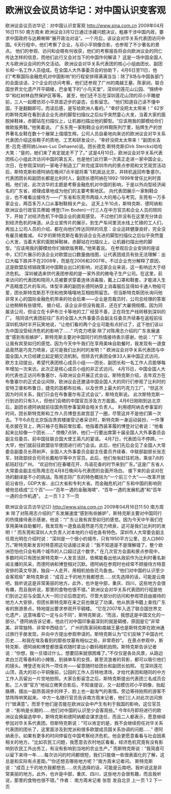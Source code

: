 # 欧洲议会议员访华记：对中国认识变客观

欧洲议会议员访华记：对中国认识变客观
http://www.sina.com.cn  2009年04月16日11:50  南方周末
欧洲议会3月12日通过涉藏问题决议，粗暴干涉中国内政，要求中国政府与达赖喇嘛“展开政治对话”。一个月后，该议会对华关系代表团访问中国。6天行程中，他们考察了企业，与邓小平铜像合影，也参观了不少著名的景点。
他们的参观、访问和会晤有何收获，他们的考察报告将会向欧洲议会的同仁传达怎样的信息，而他们此行又会对当下的中国作何解读？
这是一场中国全国人大与欧洲议会间的外交活动。
欧洲议会对华关系代表团的核心小组由团长、副团长和一名工作人员组成。在全国人大外事委员会的协助下，4月6日至11日，他们“考察国际金融危机对中国影响”的行程安排得满满当当：除了8场与中国各部门的会面谈话、2个企业的访问考察，他们还参观了广州的南越王墓、陈家祠，联合国世界文化遗产开平碉楼，巴金笔下的“小鸟天堂”，深圳的莲花山公园、“锦绣中华”和红树林自然保护区等等。
甚至，他们还不忘在深圳莲花山顶的邓小平雕塑前，三人一起模仿邓小平昂首迈步的姿态，合影留念。
“他们知道自己读不懂中国，于是翻翻即可。而读后感，是写给欧洲人看的。”
“幸好没把太太带来！”
62岁的斯特克斯在看到该企业先进的脚型扫描仪之后似乎突然童心大发，当着大家的面脱掉鞋袜，赤脚站在扫描仪上，让机器扫描出他的脚型。“应该用我的脚模给你们做欧版男鞋。”他笑着说。
广东东莞一家制鞋企业的样鞋陈列厅里，贴牌生产的世界著名女鞋在数十个展架上熠熠生辉。公司人员自豪地向来访的欧洲议会对华关系代表团介绍这些鞋子的质地、工艺和研发设计。“幸好没把太太带来！”副团长吉恩-吕克·德阿纳(Jean-Luc Dehaene)说。团长德克·斯特克斯(Dirk Sterckx)哈哈大笑：“是的，她们来了肯定就走不了了。”
这是4月10日，欧洲议会对华关系代表团核心小组此次访问中国的第五天，也是他们此行第一次真正走进一家中国企业。次日，在参观深圳的一家电子制造工厂并完成深圳市内的景点参观和文艺观赏活动后，斯特克斯和德阿纳在晚间7点半就将乘飞机抵达北京，并转机返回布鲁塞尔。
代表团团长和副团长都是比利时人，副团长德阿纳在1992-1999年曾任比利时首相。他们说，此次访华的主题是考察金融危机对中国的影响，于是以外向型经济闻名的广东省，顺理成章地成为他们的主要考察地区。
向代表团展示一家制鞋企业，也不难看出接待方——广东省和东莞市两级人大的用心与考究。东莞有一万多家企业，两百多万人口从事制鞋相关产业。
这天上午10点，斯特克斯、德阿纳和欧洲议会行政官员蒂姆·博登(Tim Boden)一行三人在中方官员和企业人员的陪同下，开始了对经济危机下中国企业的直观感受。
不过他们并没有在这里充分体会到经济危机的味道。从企业宣传片的展示，到生产车间里流水线上忙碌的工人们，再加上公司人员的介绍，都在向他们传达同样的讯息：企业运转健康良好，完全没有雇员被裁减。
62岁的斯特克斯在看到该企业先进的脚型扫描仪之后似乎突然童心大发，当着大家的面脱掉鞋袜，赤脚站在扫描仪上，让机器扫描出他的脚型。“应该用我的脚模给你们做欧版男鞋。”他笑着说。
在参观后企业安排的座谈中，幻灯片展示的该企业对欧盟出口数量曲线图，让代表团成员有些无法理解：出口大幅下跌并不在2008年，而是在2006和2007年。不过企业充分解释了原因，这是欧盟反倾销政策对中国鞋业出口的影响，对这家企业来说，这一影响远大于经济危机。
深圳被选来供代表团参观的是一家外资的微电子生产公司。在这里，前来访问的代表团和陪同人员被要求穿着连体消毒服，戴上口罩和鞋套，才能进入生产高精度芯片的车间。体型丰满的副团长德阿纳穿上消毒服后显得如卡通人物般可爱，团长斯特克斯忍不住和他笑嘻嘻地互相拍照留念。
但当斯特克斯团长询问他非常关心的国际金融危机带来的社会后果——企业是否裁员时，公司总经理的答案让他稍稍有些错愕。
据介绍，该企业非但没有裁员，还在扩大雇佣规模。因为同属该公司，但设立在卡萨布兰卡等地的工厂经营不善，正在将生产线转移到深圳的厂。
陪同该代表团前往广东的全国人大外事委员会副主任委员齐续春在返程前往深圳机场时半开玩笑地说，“让他们看的两个企业可能有点好过了，这下他们该以为中国没受经济危机的影响了……”
巧克力喷泉
除了对陈用志介绍的广东发展速度“感到有些嫉妒”，斯特克斯主要对中国同行的热情接待表示感谢，他说：“广东让我有宾至如归的感觉。因为今天中午我们在享用美味自助餐时，我发现有一道食品竟然是巧克力喷泉，这可是我们比利时的发明！”
欧洲议会对华关系代表团与中国全国人大已经建立起定期交流机制。但除去代表团全体33人来中国正式访问，欧方主动提出，希望代表团核心成员小组——团长、副团长和一名工作人员能够每年增加一次来访。此次正是核心成员小组的非正式访问。
4月15日，中国全国人大的代表也正访问布鲁塞尔，与欧洲议会开展正式会议。斯特克斯介绍，去年双方在布鲁塞尔的正式会议间隙，欧洲议会还邀请中国全国人大的同行们参观了比利时的安特卫普和布鲁日，捷克的首都布拉格，以及世界上最大的巧克力工厂。“但这次因为时间关系，我们只会在布鲁塞尔有正式会议”，斯特克斯说。
此次斯特克斯一行到访的只有3人，但他们会晤的中国官员涉及方方面面。4月6日刚刚到达北京后，副团长德阿纳就前往国务院参事室拜会相关负责人。
利用德阿纳去参事室的时间，团长斯特克斯和工作人员博登去故宫逛了一圈，尽管这并不是他们第一次去。下午6点在北京饭店贵宾楼接受记者采访时，斯特克斯一身运动装扮，一件薄毛衣披在背上，两只袖子在胸前耷拉着。他指着西装革履的博登对记者说：“他看起来比较像一个团长……”
傍晚7点钟，他们一行要出席第十届全国人大外事委员会副主任委员、前中国驻联合国大使王英凡的宴请。
4月7日，代表团马不停蹄。一大早，他们就前往欧盟驻华使团进行闭门会谈。此后，他们先后会见了全国人大常委会副委员长蒋树声、全国人大外事委员会副主任委员齐续春、中联部副部长张志军、财政部综合司司长戴柏华等中方官员。此后，他们匆匆赶往机场，乘坐7点的航班赶往广州。
“欢迎你们在春暖花开、鸟语花香的时节来到广东。”这是广东省人大常委会副主任陈用志在4月8日晚间与代表团的会面开场白。
接下来的会谈对在场的翻译是不小的挑战。陈用志将广东的特色概括为“一个前三个大”——改革开放前沿省份，GDP大省、出口大省和专利大省。而金融危机对广东和中国的影响则被他总结成“三个百”——“百年一遇的金融海啸”、“百年一遇的发展机遇”和“百年一遇的合作机遇”。
上一页
1
2
下一页

欧洲议会议员访华记(2)
http://www.sina.com.cn  2009年04月16日11:50  南方周末
除了对陈用志介绍的广东发展速度“感到有些嫉妒”，斯特克斯主要对中国同行的热情接待表示感谢，他说：“广东让我有宾至如归的感觉。因为今天中午我们在享用美味自助餐时，我发现有一道食品竟然是巧克力喷泉，这可是我们比利时的发明！”
而东莞和深圳人大负责人对本地的介绍也各有特色。深圳市人大常委会副主任周光明在介绍时说：“深圳是一个很小的城市，只有1950平方公里，总人口860万。”斯特克斯发言时特意把这句话接过来说：“我不知道是不是理解错了，整个欧洲恐怕也只会有两个城市的人口超过这个数字。”
在几次官方会面和景点参观中，多数时间只有团长斯特克斯一人发言活跃，依稀能看出他从政前作为比利时著名新闻主播的风采，而德阿纳和博登相对沉默。德阿纳在参观时也经常不顾接待方特意安排的英文导游，独自一人走开，用相机拍些花鸟鱼虫。
“他们对中国的认识至少会客观些”
斯特克斯说：“成百上千的地方我都想去……优先选择的话，可能是云南吧。我听说这是非常美丽的地方。此外，也许是中部，重庆、四川，这些地方会很有趣，而且我听说，那里的食物也很不错。”
欧洲议会对华关系代表团的行程是他们到访之前与全国人大一同讨论后商定的。尽管大部分的访问和参观项目由接待的地方人大安排，但团长斯特克斯在来之前也做足了功课。他从旅游书籍上查找广东省的旅游景点，特地提出要求参观开平碉楼。
“它在2007年入选了联合国世界文化遗产，这意味着它一定与众不同”，斯特克斯说，“而且，我想这是中国文化的一部分。”
德阿纳告诉记者，他此行对中国印象最深刻的就是碉楼，原因是它“非常美、非常独特、非常中西结合”。
广州的陈家祠和南越王墓也是斯特克斯在欧洲通过旅行手册发现，并向中方提出参观申请的。斯特克斯认为“它们反映了中国古代历史……和我在埃及看到的那些坟墓有相似之处，非常奇妙”。
在景点参观中，斯特克斯、德阿纳和博登都很喜欢随时拿出小数码相机拍照。斯特克斯告诉记者说：“你想，我一旦错过什么，想要回来就很困难了。”不仅仅是各处风景，从路边卖白兰花等香料的小摊贩，到骑单车的女孩，甚至流浪者的背影，都可以吸引他们的镜头。博登还有另外一项任务——留意随时给团长和副团长拍照。
在深圳莲花山顶，高大的邓小平铜像前，公园的工作人员特地清场，才给代表团和随同的中方工作人员留出一片空地拍照。大家合影留念之后，斯特克斯提出代表团三名成员合影。三人很“官方”地站立微笑合影后，不知谁提议，又一起模仿邓小平铜像，抬起胳膊，摆出一副昂首阔步的样子，脸上也一副淘气的表情。旁边等待拍照的游客不禁阵阵哄笑起来。
中方一名随行官员告诉南方周末记者，他们三人对此次访问旅行“很满意”。而至于他们是否能在欧洲议会中产生有利于我国的影响，这位官员讲：“影响是长期的……他们对中国的认识至少会客观些。”
今年6月即将进行的欧洲议会换届选举中，斯特克斯和德阿纳都会谋求连任，而且二人都表示，愿意继续参加对华关系代表团。但斯特克斯说：“可以肯定的是，我不会继续担任对华关系代表团的团长了，这里面涉及到党派和很多欧盟成员国关系协调的问题……”
德阿纳表示，如果有更多的时间停留在中国考察经济危机，他会更愿意看看与社会因素相关的地方。“比如农民工问题，我愿意去农村地区看看，经济危机究竟有没有影响到农民工外出务工，有没有影响到当地的农业生产。”
而斯特克斯说：“我简直可以留下来待一年……每次访问的时间都很短，我们只能做一些很表面化的了解，这总是和实际有点差距。”“你还想去哪些地方呢？”南方周末记者问。
斯特克斯说：“成百上千的地方我都想去……优先选择的话，可能是云南吧。我听说这是非常美丽的地方。此外，也许是中部，重庆、四川，这些地方会很有趣，而且我听说，那里的食物也很不错。” 作者： 南方周末记者 张哲 发自北京
上一页
1
2
下一页

